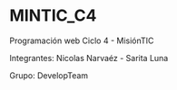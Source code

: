 # MINTIC_C4

  Programación web Ciclo 4 - MisiónTIC
  
  Integrantes:
    Nicolas Narvaéz -
    Sarita Luna 
    
   Grupo: DevelopTeam
